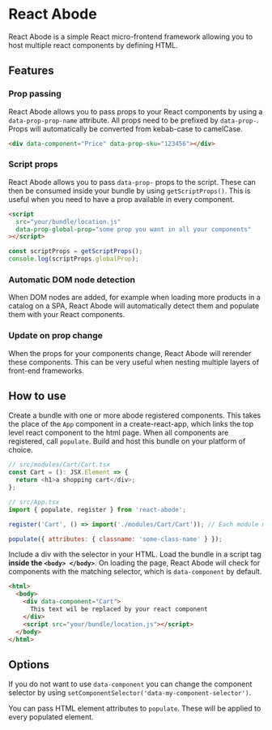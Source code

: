 # React Abode

React Abode is a simple React micro-frontend framework allowing you to host multiple react components by defining HTML.

## Features

### Prop passing

React Abode allows you to pass props to your React components by using a `data-prop-prop-name` attribute. All props need to be prefixed by `data-prop-`. Props will automatically be converted from kebab-case to camelCase.

```html
<div data-component="Price" data-prop-sku="123456"></div>
```

### Script props

React Abode allows you to pass `data-prop-` props to the script. These can then be consumed inside your bundle by using `getScriptProps()`. This is useful when you need to have a prop available in every component.

```html
<script
  src="your/bundle/location.js"
  data-prop-global-prop="some prop you want in all your components"
></script>
```

```javascript
const scriptProps = getScriptProps();
console.log(scriptProps.globalProp);
```

### Automatic DOM node detection

When DOM nodes are added, for example when loading more products in a catalog on a SPA, React Abode will automatically detect them and populate them with your React components.

### Update on prop change

When the props for your components change, React Abode will rerender these components. This can be very useful when nesting multiple layers of front-end frameworks.

## How to use

Create a bundle with one or more abode registered components. This takes the place of the `App` component in a create-react-app, which links the top level react component to the html page. When all components are registered, call `populate`. Build and host this bundle on your platform of choice.

```javascript
// src/modules/Cart/Cart.tsx
const Cart = (): JSX.Element => {
  return <h1>a shopping cart</div>;
};

// src/App.tsx
import { populate, register } from 'react-abode';

register('Cart', () => import('./modules/Cart/Cart')); // Each module must have the component you want to render as a default export

populate({ attributes: { classname: 'some-class-name' } });
```

Include a div with the selector in your HTML. Load the bundle in a script tag **inside the `<body> </body>`**. On loading the page, React Abode will check for components with the matching selector, which is `data-component` by default.

```html
<html>
  <body>
    <div data-component="Cart">
      This text wil be replaced by your react component
    </div>
    <script src="your/bundle/location.js"></script>
  </body>
</html>
```

## Options

If you do not want to use `data-component` you can change the component selector by using `setComponentSelector('data-my-component-selector')`.

You can pass HTML element attributes to `populate`. These will be applied to every populated element.
